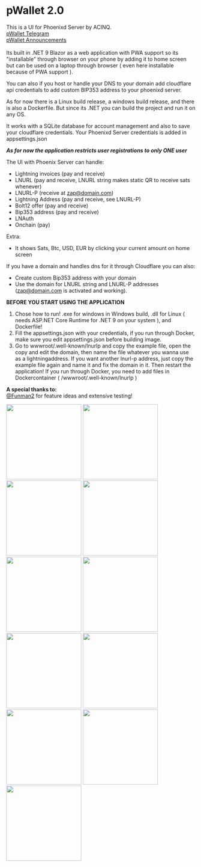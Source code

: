 # pWallet 2.0
This is a UI for Phoenixd Server by ACINQ.<br/>
<a href="https://t.me/pWalletApp" target="_blank">pWallet Telegram</a><br/>
<a href="https://t.me/pWalletAnnouncements" target="_blank">pWallet Announcements</a><br/><br/>
Its built in .NET 9 Blazor as a web application with PWA support so its "installable" through browser on your phone by adding it to home screen but can be used on a laptop through browser ( even here installable because of PWA support ).

You can also if you host or handle your DNS to your domain add cloudflare api credentials to add custom BIP353 address to your phoenixd server.

As for now there is a Linux build release, a windows build release, and there is also a Dockerfile.
But since its .NET you can build the project and run it on any OS.

It works with a SQLite database for account management and also to save your cloudflare credentials.
Your Phoenixd Server credentials is added in appsettings.json

***As for now the application restricts user registrations to only ONE user***

The UI with Phoenix Server can handle:
- Lightning invoices (pay and receive)
- LNURL (pay and receive, LNURL string makes static QR to receive sats whenever)
- LNURL-P (receive at zap@domain.com)
- Lightning Address (pay and receive, see LNURL-P)
- Bolt12 offer (pay and receive)
- Bip353 address (pay and receive)
- LNAuth
- Onchain (pay)

Extra:
- It shows Sats, Btc, USD, EUR by clicking your current amount on home screen

If you have a domain and handles dns for it through Cloudflare you can also:
- Create custom Bip353 address with your domain
- Use the domain for LNURL string and LNURL-P addresses (zap@domain.com is activated and working).

**BEFORE YOU START USING THE APPLICATION**
1. Chose how to run! .exe for windows in Windows build, .dll for Linux ( needs ASP.NET Core Runtime for .NET 9 on your system ), and Dockerfile!
2. Fill the appsettings.json with your credentials, if you run through Docker, make sure you edit appsettings.json before building image.
3. Go to wwwroot/.well-known/lnurlp and copy the example file, open the copy and edit the domain, then name the file whatever you wanna use as a lightningaddress.
   If you want another lnurl-p address, just copy the example file again and name it and fix the domain in it.
   Then restart the application!
   If you run through Docker, you need to add files in Dockercontainer ( /wwwroot/.well-known/lnurlp )


**A special thanks to:**<br/>
<a href="https://github.com/funman2" target="_blank">@Funman2</a> for feature ideas and extensive testing!

<img src="https://github.com/user-attachments/assets/be4a156f-36ad-4299-86ba-3ecfba68481c" width="200px"/>
<img src="https://github.com/user-attachments/assets/54a9148b-731e-44fa-98ad-29f44d551d9e" width="200px"/>
<img src="https://github.com/user-attachments/assets/57e74927-266a-4561-9c25-f02d054500ba" width="200px"/>
<img src="https://github.com/user-attachments/assets/155c84c8-4c8a-418d-af03-3e51b9487159" width="200px"/>
<img src="https://github.com/user-attachments/assets/01ed6e16-4b03-4e13-9308-07aac58ff0b7" width="200px"/>
<img src="https://github.com/user-attachments/assets/4c682ea1-fcd4-45ba-871c-d9e17672181d" width="200px"/>
<img src="https://github.com/user-attachments/assets/223f2f2d-2fb1-4974-8ab8-c3a0858f8725" width="200px"/>
<img src="https://github.com/user-attachments/assets/eda23b42-5514-43e9-95a0-ae8923c270b8" width="200px"/>
<img src="https://github.com/user-attachments/assets/891c64c3-0e9b-47ea-bfff-f2a732440dd1" width="200px"/>
<img src="https://github.com/user-attachments/assets/08e75a7b-48c3-47ed-bf1c-0b53a74b3e02" width="200px"/>
<img src="https://github.com/user-attachments/assets/40530ed3-8dac-459d-90d3-0b668ad274c4" width="200px"/>


